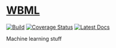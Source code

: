 # [WBML](https://github.com/wesselb/wbml)

[![Build](https://travis-ci.org/wesselb/wbml.svg?branch=master)](https://travis-ci.org/wesselb/wbml)
[![Coverage Status](https://coveralls.io/repos/github/wesselb/wbml/badge.svg?branch=master)](https://coveralls.io/github/wesselb/wbml?branch=master)
[![Latest Docs](https://img.shields.io/badge/docs-latest-blue.svg)](https://wbml-docs.readthedocs.io/en/latest)

Machine learning stuff
